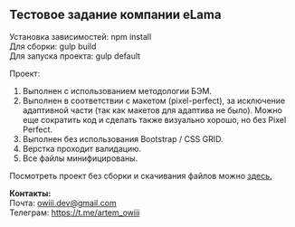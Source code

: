 <h2>Тестовое задание компании eLama</h2> 

Установка зависимостей: npm install<br>
Для сборки: gulp build<br>
Для запуска проекта: gulp default<br>

Проект:

1. Выполнен с использованием методологии БЭМ.
2. Выполнен в соответствии с макетом (pixel-perfect), за исключение адаптивной части (так как макетов для адаптива не было). Можно еще сократить код и сделать также визуально хорошо, но без Pixel Perfect.
3. Выполнен без использования Bootstrap / CSS GRID.
4. Верстка проходит валидацию.
5. Все файлы минифицированы.

Посмотреть проект без сборки и скачивания файлов можно <a href="https://owiii.github.io/eLama-build/" target="_blank">здесь.</a><br>

<b>Контакты:</b><br>
Почта:   owiii.dev@gmail.com<br>
Телеграм: https://t.me/artem_owiii



